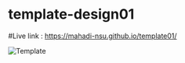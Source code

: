 # template-design01
#Live link : https://mahadi-nsu.github.io/template01/


![Template](https://github.com/mahadi-nsu/template01/blob/master/images/minimo.jpg)
